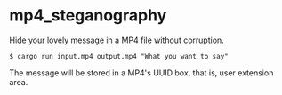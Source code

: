 # mp4\_steganography

Hide your lovely message in a MP4 file without corruption.

```
$ cargo run input.mp4 output.mp4 "What you want to say"
```

The message will be stored in a MP4's UUID box, that is, user extension area.
